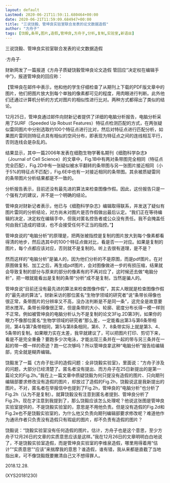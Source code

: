 ```yaml
---
layout: default
Lastmod: 2020-06-21T11:59:11.680464+00:00
date: 2020-06-21T11:59:09.684947+00:00
title: "三说饶毅、管坤良实验室联合发表的论文数据造假"
author: "方舟子"
tags: [饶毅,条带,图片,造假,管坤良,方舟子,分析,复制,实验室,新语丝]
---
```


三说饶毅、管坤良实验室联合发表的论文数据造假

·方舟子·

财新网发了一篇报道《方舟子质疑饶毅管坤良论文造假 管回应“决定权在编辑手中”》，报道管坤良的回应称：

【管坤良在邮件中表示，他和他的学生仔细检查了从期刊上下载的PDF版文章中的图片，他们把图片放大到每个单独的像素都可见的程度，用肉眼进行判断。此外他们还通过计算机分析的方式对图片的相似性进行比对。两种方式都得出了类似的结论。

12月25日，管坤良通过邮件向财新记者提供了详细的电脑分析报告，电脑分析采用了SURF（Speeded Up Robust Features）特征点检测匹配的方式，在两张疑似雷同图片中分别选取约100个特征点进行比对，然后对特征点进行匹配分析，如果图片雷同则特征点具有相似的空间分布，即表现为特征点之间的连线相互平行，否则连线会是杂乱的。

结果显示，其中一篇2006年发表在细胞生物学著名期刊《细胞科学杂志》（Journal of Cell Science）的文章中，Fig.1B中有两对条带图完全相同（特征点完全匹配），Fig.2D中有一张疑似被水平翻转的条带图与另一张图片接近相同（小于5%的特征点不匹配），Fig.6E中也有一对接近相同的条带图。其余被质疑雷同的条带图片分析结果都是不一致的。

分析报告表示，目前还没有最先进的算法来检查图像作假。因此，这份报告只是一个强有力的建议，并不是一个明确的结论。

管坤良对财新记者表示，他已与《细胞科学杂志》编辑取得联系，并发送了疑似有图片雷同的分析结论，对方尚未对图片是否作假做出最后认定。“我们正在等待编辑的决定，决定权在编辑手中，但我对匿名控告者或公众没有责任。我不会掩盖任何由我们造成的错误，也不会接受任何不正当的指控。”】

管坤良说的“电脑分析”的原理是，把两张被指控是复制的图片放大到每个像素都看得清的地步，然后选其中的100个特征点做对比，看是否一一对应。如果是复制的图片，每个点都应该对应，否则就不是复制的。听上去很有道理，是不是？

然而这样的“电脑分析”是骗人的，因为他们分析的不是原图，而是pdf图片。在对原图做复制、加工之后，再生成pdf图片，会对图像做进一步的有损压缩，结果就会导致复制的部分与原来的部分的像素有的不再对应了，这时候还去做“电脑分析”，把一眼就能看出是复制的条带“分析”成不是复制，当然是骗人的。

管坤良说“目前还没有最先进的算法来检查图像作假”，其实人眼就是检查图像作假的“最先进的算法”。财新采访的那位匿名“生物学领域的研究者”说“条带长得像也很正常，条带图片的分辨率又不高，没办法判断是不是同一条”，这完全是故意要把水搅浑。条带长得像很正常，但是条带的大小、轮廓、密度分布长得一模一样则不正常。例如被管坤良的电脑分析认为不是复制的论文3Fig.2D第3列，如果你的眼力不像那位匿名“生物学领域的研究者”那么差，一定能看出第3与第6条带相同，第4与第7条带相同，第5与第8条相同，第6、7、8条带实际上就是第3、4、5条带的复制。如果眼力实在太差，我早就建议了，可以把图片打印、剪切下来，看是不是完全重叠？要跑多少次电泳，才能出现三条并在一起的带与另三条并在一起的带一模一样的奇迹？跑一亿次够吗？所以管坤良拿这种“电脑分析”报告给编辑部，完全就是糊弄编辑。

饶毅发了一篇《方舟子批评的造假问题：全非饶毅实验室》，里面说：“方舟子涉及的问题，大部分已经清楚了。匿名者没有提出、而方舟子在25日新提出的是第一篇论文的Fig.2h。”我在上一篇文章中质疑饶毅为何只提没有造假的图片、只向期刊编辑部要求修改没有造假的图片，却放过了造假的Fig.2h，饶毅说这是我新提出的图片。不对，匿名者在举报信中也提到了Fig.2h，管坤良的“电脑分析”也分析了Fig.2h（认为不是复制）。就算饶毅没有注意到匿名者提到、管坤良分析了Fig.2h，现在才注意到我提到了，那么饶毅应该怎么处理呢？他说这张图是管坤良实验室提供的，不是饶毅实验室的，意思是不用他负责。但是没有造假的Fig.2d和Fig.2e也不是饶毅实验室的，为什么他又负责向期刊编辑部要求修改呢？难道他作为通讯作者只负责没有造假只有瑕疵的图片，却不负责有造假的图片？

饶毅说：“饶毅实验室没有任何造假的图片。估计，方舟子也是这个意思，至少方舟子12月26日的文章的实质意思应该是这样。”我在12月26日的文章明明白白地说了，不是饶毅实验室造假，而是管坤良实验室的李维泉造假，哪里用得着用“估计”“实质意思”“应该”来揣摩我的意思？谁造假，谁有错，我从来都是直截了当地指出来，可不像饶毅既要撇清自己又不想得罪人。

2018.12.28.

(XYS20181230)

